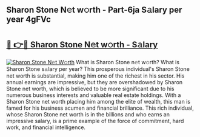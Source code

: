 ## Sharon Stone N𝚎t w𝚘rth - Part-6ja S𝚊lary per year 4gFVc

# <h2><a href="http://gc021fx.nevu.top/?p=Sharon+Stone">🔗 👉🔴 Sharon Stone N𝚎t w𝚘rth - S𝚊lary</a></h2>

[![Sharon Stone N𝚎t W𝚘rth](https://i.imgur.com/Oavwk0R.jpeg)](http://gc021fx.nevu.top/?p=Sharon+Stone)
What is Sharon Stone n𝚎t w𝚘rth? What is Sharon Stone s𝚊lary per year?
This prosperous individual's Sharon Stone net worth is substantial, making him one of the richest in his sector. His annual earnings are impressive, but they are overshadowed by Sharon Stone net worth, which is believed to be more significant due to his numerous business interests and valuable real estate holdings. With a Sharon Stone net worth placing him among the elite of wealth, this man is famed for his business acumen and financial brilliance. This rich individual, whose Sharon Stone net worth is in the billions and who earns an impressive salary, is a prime example of the force of commitment, hard work, and financial intelligence.
